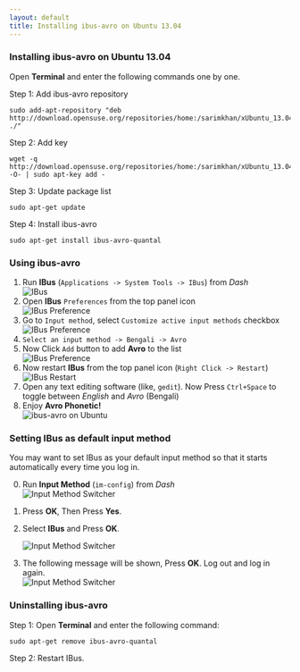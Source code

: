 ```yaml
---
layout: default
title: Installing ibus-avro on Ubuntu 13.04
---
```


### Installing ibus-avro on Ubuntu 13.04

Open **Terminal** and enter the following commands one by one.

Step 1: Add ibus-avro repository

	sudo add-apt-repository "deb http://download.opensuse.org/repositories/home:/sarimkhan/xUbuntu_13.04/ ./"


Step 2: Add key

	wget -q http://download.opensuse.org/repositories/home:/sarimkhan/xUbuntu_13.04/Release.key -O- | sudo apt-key add -


Step 3: Update package list

	sudo apt-get update


Step 4: Install ibus-avro

	sudo apt-get install ibus-avro-quantal



### Using ibus-avro
 1. Run __IBus__ (`Applications -> System Tools -> IBus`) from _Dash_  
 ![IBus](/images/ubuntu12.04/9.png "IBus")
 2. Open __IBus__ `Preferences` from the top panel icon  
 ![IBus Preference](/images/ubuntu12.04/1.png "IBus Preference")
 3. Go to `Input method`, select `Customize active input methods` checkbox  
 ![IBus Preference](/images/ubuntu12.04/2.png "IBus Preference")
 4. `Select an input method -> Bengali -> Avro`
 5. Now Click `Add` button to add __Avro__ to the list  
 ![IBus Preference](/images/ubuntu12.04/3.png "IBus Preference")
 6. Now restart __IBus__ from the top panel icon (`Right Click -> Restart`)  
 ![IBus Restart](/images/ubuntu12.04/4.png "IBus Restart")
 7. Open any text editing software (like, `gedit`). Now Press `Ctrl+Space` to toggle between _English_ and _Avro_ (Bengali)
 8. Enjoy __Avro Phonetic!__  
 ![ibus-avro on Ubuntu](/images/ubuntu12.04/5.png "ibus-avro on Ubuntu")

### Setting IBus as default input method

You may want to set IBus as your default input method so that it starts automatically every time you log in.

 0. Run __Input Method__ (`im-config`) from *Dash*  
 ![Input Method Switcher](/images/ubuntu13.04/1.png "Input Method")
 0. Press __OK__, Then Press __Yes__.
 0. Select __IBus__  and Press __OK__.
 
 	![Input Method Switcher](/images/ubuntu13.04/2.png "Input Method Switcher")
 0. The following message will be shown, Press __OK__. Log out and log in again.  
 ![Input Method Switcher](/images/ubuntu13.04/3.png "Input Method Switcher")

	
### Uninstalling ibus-avro

Step 1: Open **Terminal** and enter the following command:

	sudo apt-get remove ibus-avro-quantal
	
Step 2: Restart IBus.
